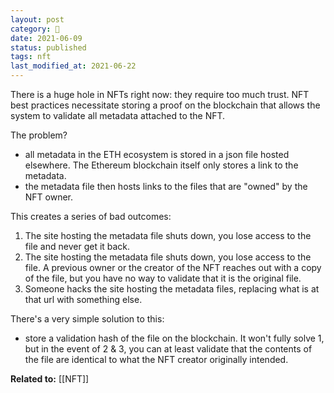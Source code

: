 ```yaml
---
layout: post
category: 🌱
date: 2021-06-09
status: published
tags: nft
last_modified_at: 2021-06-22
---
```

There is a huge hole in NFTs right now: they require too much trust. NFT best practices necessitate storing a proof on the blockchain that allows the system to validate all metadata attached to the NFT.

The problem?
- all metadata in the ETH ecosystem is stored in a json file hosted elsewhere. The Ethereum blockchain itself only stores a link to the metadata.
- the metadata file then hosts links to the files that are "owned" by the NFT owner.

This creates a series of bad outcomes:
1. The site hosting the metadata file shuts down, you lose access to the file and never get it back.
2. The site hosting the metadata file shuts down, you lose access to the file. A previous owner or the creator of the NFT reaches out with a copy of the file, but you have no way to validate that it is the original file.
3. Someone hacks the site hosting the metadata files, replacing what is at that url with something else.

There's a very simple solution to this:
- store a validation hash of the file on the blockchain. It won't fully solve 1, but in the event of 2 & 3, you can at least validate that the contents of the file are identical to what the NFT creator originally intended.

**Related to:** [[NFT]]